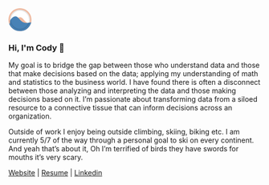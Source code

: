 <svg width="46" height="46" viewBox="0 0 46 46" fill="none" xmlns="http://www.w3.org/2000/svg">
<circle cx="23" cy="23" r="21.4706" fill="white" stroke="#EFBAA1" stroke-width="2.94118"/>
<mask id="mask0" mask-type="alpha" maskUnits="userSpaceOnUse" x="0" y="0" width="46" height="46">
<circle cx="23" cy="23" r="21.4706" fill="white" stroke="white" stroke-width="2.94118"/>
</mask>
<g mask="url(#mask0)">
<rect x="0.254883" y="30.7125" width="42.7451" height="14.9673" fill="#4882B6"/>
<mask id="mask1" mask-type="alpha" maskUnits="userSpaceOnUse" x="3" y="13" width="91" height="23">
<rect x="3.02734" y="13.1961" width="90.6536" height="22.0915" fill="white"/>
</mask>
<g mask="url(#mask1)">
<path fill-rule="evenodd" clip-rule="evenodd" d="M12.7276 39.9981C12.7276 39.9981 11.4411 26.873 13.1645 24.9147C14.8878 22.9565 18.1221 17.8879 23.2587 17.8879C25.5395 17.8879 27.9553 19.7167 30.4316 22.6471C33.5321 26.316 37.2364 31.2417 46.7121 31.0899C49.6439 31.0899 53.7708 28.8831 62.2898 30.1347C74.7341 31.9629 103.414 39.9981 103.414 39.9981H12.7276Z" fill="#EFBAA1"/>
<path fill-rule="evenodd" clip-rule="evenodd" d="M3.5499 38.3128C3.5499 38.3128 2.26339 25.1876 3.98673 23.2294C5.71008 21.2712 8.94435 16.2026 14.0809 16.2026C16.3618 16.2026 18.7776 18.0314 21.2539 20.9618C24.3543 24.6307 28.0586 29.5564 37.5344 29.4046C40.4661 29.4046 44.5931 27.1978 53.112 28.4494C65.5564 30.2776 94.2362 38.3128 94.2362 38.3128H3.5499Z" fill="#4882B6"/>
</g>
</g>
<circle cx="23" cy="23" r="18.9379" stroke="black" stroke-opacity="0.1" stroke-width="2.12418"/>
</svg>

### Hi, I'm Cody 👋

My goal is to bridge the gap between those who understand data and those that make decisions based on the data; applying my understanding of math and statistics to the business world. I have found there is often a disconnect between those analyzing and interpreting the data and those making decisions based on it. I’m passionate about transforming data from a siloed resource to a connective tissue that can inform decisions across an organization.

Outside of work I enjoy being outside climbing, skiing, biking etc. I am currently 5/7 of the way through a personal goal to ski on every continent. And yeah that’s about it, Oh I’m terrified of birds they have swords for mouths it’s very scary.

[Website](https://codyscottjohnson.com/) | [Resume](https://codyscottjohnson.com/Resume/Preview) | [Linkedin](https://www.linkedin.com/in/codyscottjohnson/)
